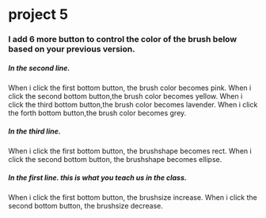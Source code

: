 
# project 5

### I add 6 more button to control the color of the brush below based on your previous version.
 ##### In the second line.
When i click the first bottom button, the brush color becomes pink. 
When i click the second bottom button,the brush color becomes yellow.
When i click the third bottom button,the brush color becomes lavender.
When i click the forth bottom button,the brush color becomes grey.
 ##### In the third line.
 When i click the first bottom button, the brushshape becomes rect. 
  When i click the second bottom button, the brushshape becomes ellipse. 
   ##### In the first line. this is what you teach us in the class.
When i click the first bottom button, the brushsize increase. 
  When i click the second bottom button, the  brushsize decrease.